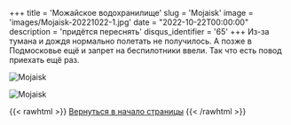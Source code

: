 +++
title = 'Можайское водохранилище'
slug = 'Mojaisk'
image = 'images/Mojaisk-20221022-1.jpg'
date = "2022-10-22T00:00:00"
description = 'придётся переснять'
disqus_identifier = '65'
+++
Из-за тумана и дождя нормально полетать не получилось. А позже в Подмосковье ещё и запрет на беспилотники ввели.
Так что есть повод приехать ещё раз.

![Mojaisk](/images/Mojaisk-20221022-2.jpg)

![Mojaisk](/images/Mojaisk-20221022-3.jpg)

{{< rawhtml >}}
<a href="#">Вернуться в начало страницы</a>
{{< /rawhtml >}}